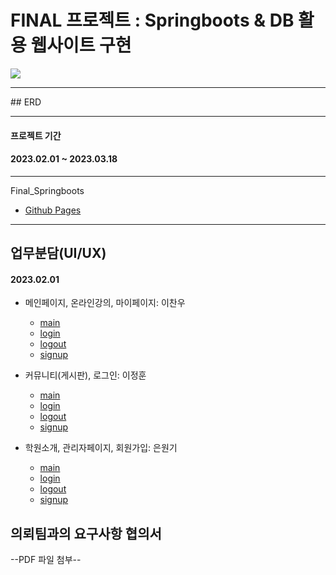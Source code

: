# FINAL 프로젝트 : Springboots & DB 활용 웹사이트 구현
<img src="https://images.unsplash.com/photo-1661961112951-f2…fHx8fGVufDB8fHx8&auto=format&fit=crop&w=1172&q=80">

<hr>
## ERD
<img src="">

<hr>

#### 프로젝트 기간

#### 2023.02.01 ~ 2023.03.18

<hr>
Final_Springboots

- [Github Pages](https://github.com/keamy-eun/final_springboots)
<!-- - [Video]() -->

<hr>

## 업무분담(UI/UX)

#### 2023.02.01

- 메인페이지, 온라인강의, 마이페이지: 이찬우

  - [main](../final_springboots/docs/)
  - [login](../final_springboots/docs/)
  - [logout](../toy_servletsWithDB/src/main/java/com/midleterm/midle_term/servlets/Logout.java)
  - [signup](../final_springboots/docs/)

- 커뮤니티(게시판), 로그인: 이정훈

  - [main](../final_springboots/docs/)
  - [login](../final_springboots/docs/)
  - [logout](../toy_servletsWithDB/src/main/java/com/midleterm/midle_term/servlets/Logout.java)
  - [signup](../final_springboots/docs/)

- 학원소개, 관리자페이지, 회원가입: 은원기

  - [main](../final_springboots/docs/)
  - [login](../final_springboots/docs/)
  - [logout](../toy_servletsWithDB/src/main/java/com/midleterm/midle_term/servlets/Logout.java)
  - [signup](../final_springboots/docs/)

## 의뢰팀과의 요구사항 협의서
--PDF 파일 첨부--
